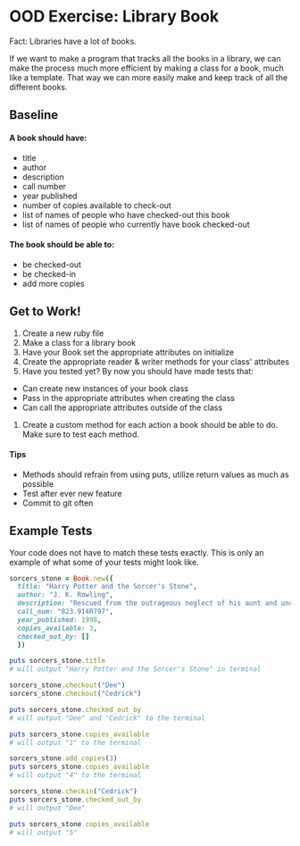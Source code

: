 # OOD Exercise: Library Book

Fact: Libraries have a lot of books.

If we want to make a program that tracks all the books in a library, we can make the process much more efficient by making a class for a book, much like a template. That way we can more easily make and keep track of all the different books.


## Baseline
#### A book should have:
  - title
  - author
  - description
  - call number
  - year published
  - number of copies available to check-out
  - list of names of people who have checked-out this book
  - list of names of people who currently have book checked-out

#### The book should be able to:
- be checked-out
- be checked-in
- add more copies

## Get to Work!
1. Create a new ruby file
1. Make a class for a library book
1. Have your Book set the appropriate attributes on initialize
1. Create the appropriate reader & writer methods for your class' attributes
1. Have you tested yet? By now you should have made tests that:
  - Can create new instances of your book class
  - Pass in the appropriate attributes when creating the class
  - Can call the appropriate attributes outside of the class
1. Create a custom method for each action a book should be able to do. Make sure to test each method.


#### Tips
- Methods should refrain from using puts, utilize return values as much as possible
- Test after ever new feature
- Commit to git often

## Example Tests
Your code does not have to match these tests exactly. This is only an example of what some of your tests might look like.

```ruby
sorcers_stone = Book.new({
  title: "Harry Potter and the Sorcer's Stone",
  author: "J. K. Rowling",
  description: "Rescued from the outrageous neglect of his aunt and uncle, a young boy with a great destiny proves his worth while attending Hogwarts School for Witchcraft and Wizardry.",
  call_num: "823.914R797",
  year_published: 1998,
  copies_available: 3,
  checked_out_by: []
  })

puts sorcers_stone.title
# will output "Harry Potter and the Sorcer's Stone" in terminal

sorcers_stone.checkout("Dee")
sorcers_stone.checkout("Cedrick")

puts sorcers_stone.checked_out_by
# will output "Dee" and "Cedrick" to the terminal

puts sorcers_stone.copies_available
# will output "1" to the terminal

sorcers_stone.add_copies(3)
puts sorcers_stone.copies_available
# will output "4" to the terminal

sorcers_stone.checkin("Cedrick")
puts sorcers_stone.checked_out_by
# will output "Dee"

puts sorcers_stone.copies_available
# will output "5"

```
